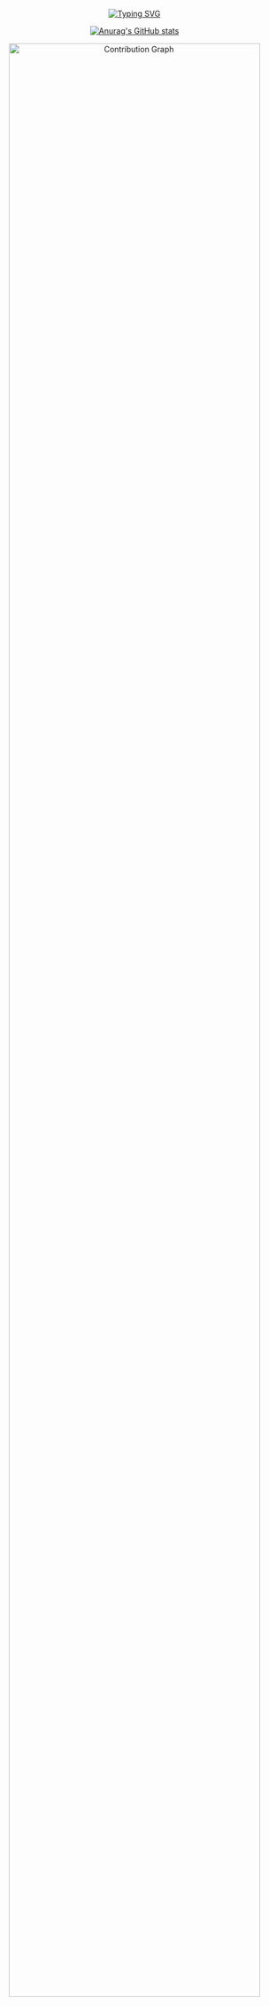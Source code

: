 <div align="center">
  
  <!-- Animated SVG Banner -->
  <a href="https://git.io/typing-svg"><img src="https://readme-typing-svg.demolab.com?font=Fira+Code&weight=600&size=28&duration=4000&pause=1000&color=6C72F7&center=true&vCenter=true&random=false&width=600&lines=Hello%2C+I'm+YAHYA+%F0%9F%91%8B;Programming+Enthusiast;Developer" alt="Typing SVG" /></a>

  [![Anurag's GitHub stats](https://github-readme-stats.vercel.app/api?username=yd7w&show_icons=true&theme=merko)](https://github.com/anuraghazra/github-readme-stats)
  
  <!-- Dynamic Commit Stats -->
  <img src="https://github-readme-activity-graph.vercel.app/graph?username=yd7w&theme=react-dark&hide_border=true&area=true" width="95%" alt="Contribution Graph"/>

